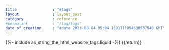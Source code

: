 ```yaml
---
title                : "#tags"
layout               : layout_post
category             : reference
#permalink           : "/tag/tags"
date_of_creation     : "#date 2023-08-04 05:04 1691111094630537940 GMT"
---
```


{%- include as_string_the_html_website_tags.liquid -%} {{return}}
